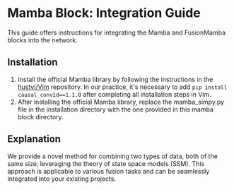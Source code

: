 # Mamba Block: Integration Guide
This guide offers instructions for integrating the Mamba and FusionMamba blocks into the network.

## Installation
1. Install the official Mamba library by following the instructions in the [hustvl/Vim](https://github.com/hustvl/Vim) repository.
In our practice, it's necessary to add `pip install causal_conv1d==1.1.0` after completing all installation steps in Vim.
2. After installing the official Mamba library, replace the mamba_simpy.py file in the installation directory with the one provided in this mamba block directory.

## Explanation
We provide a novel method for combining two types of data, both of the same size, leveraging the theory of state space models (SSM). This approach is applicable to various fusion tasks and can be seamlessly integrated into your existing projects.

